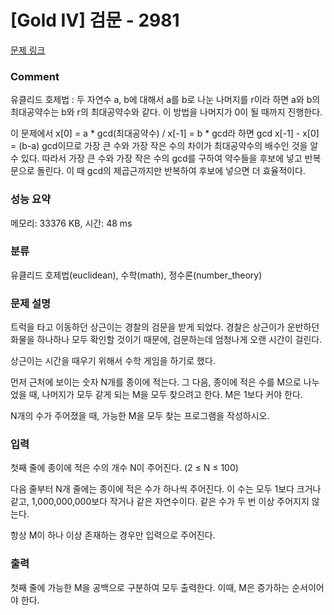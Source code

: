 # [Gold IV] 검문 - 2981 

[문제 링크](https://www.acmicpc.net/problem/2981) 

### Comment

유클리드 호제법 : 두 자연수 a, b에 대해서 a를 b로 나눈 나머지를 r이라 하면 a와 b의 최대공약수는 b와 r의 최대공약수와 같다.
이 방법을 나머지가 0이 될 때까지 진행한다.

이 문제에서 x[0] = a * gcd(최대공약수) / x[-1] = b * gcd라 하면 gcd x[-1] - x[0] = (b-a) gcd이므로 가장 큰 수와 가장 작은 수의 차이가 최대공약수의 배수인 것을 알 수 있다. 따라서 가장 큰 수와 가장 작은 수의 gcd를 구하여 약수들을 후보에 넣고 반복문으로 돌린다. 이 때 gcd의 제곱근까지만 반복하여 후보에 넣으면 더 효율적이다.

### 성능 요약

메모리: 33376 KB, 시간: 48 ms

### 분류

유클리드 호제법(euclidean), 수학(math), 정수론(number_theory)

### 문제 설명

<p>트럭을 타고 이동하던 상근이는 경찰의 검문을 받게 되었다. 경찰은 상근이가 운반하던 화물을 하나하나 모두 확인할 것이기 때문에, 검문하는데 엄청나게 오랜 시간이 걸린다.</p>

<p>상근이는 시간을 때우기 위해서 수학 게임을 하기로 했다.</p>

<p>먼저 근처에 보이는 숫자 N개를 종이에 적는다. 그 다음, 종이에 적은 수를 M으로 나누었을 때, 나머지가 모두 같게 되는 M을 모두 찾으려고 한다. M은 1보다 커야 한다.</p>

<p>N개의 수가 주어졌을 때, 가능한 M을 모두 찾는 프로그램을 작성하시오.</p>

### 입력 

 <p>첫째 줄에 종이에 적은 수의 개수 N이 주어진다. (2 ≤ N ≤ 100)</p>

<p>다음 줄부터 N개 줄에는 종이에 적은 수가 하나씩 주어진다. 이 수는 모두 1보다 크거나 같고, 1,000,000,000보다 작거나 같은 자연수이다. 같은 수가 두 번 이상 주어지지 않는다.</p>

<p>항상 M이 하나 이상 존재하는 경우만 입력으로 주어진다.</p>

### 출력 

 <p>첫째 줄에 가능한 M을 공백으로 구분하여 모두 출력한다. 이때, M은 증가하는 순서이어야 한다.</p>

